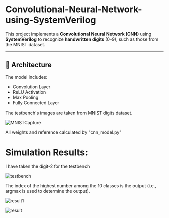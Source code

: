 # Convolutional-Neural-Network-using-SystemVerilog

This project implements a **Convolutional Neural Network (CNN)** using **SystemVerilog** to recognize **handwritten digits** (0–9), such as those from the MNIST dataset.

---

## 🧠 Architecture

The model includes:
- Convolution Layer
- ReLU Activation
- Max Pooling
- Fully Connected Layer


The testbench's images are taken from MNIST digits dataset.

![MNISTCapture](https://github.com/user-attachments/assets/130c6234-61d7-4f0a-9727-18b32fd3bed4)


All weights and reference calculated by "cnn_model.py"


# Simulation Results:
 I have taken the digit-2 for the testbench

 ![testbench](https://github.com/user-attachments/assets/b4e9295b-9397-425e-be71-3913808840d1)


The index of the highest number among the 10 classes is the output (i.e., argmax is used to determine the output).

![result1](https://github.com/user-attachments/assets/4ba911f9-8215-49a1-b277-f1b42fe2fd7d)

![result](https://github.com/user-attachments/assets/0c20c073-df57-4b4e-bf5b-6428892a5e93)


